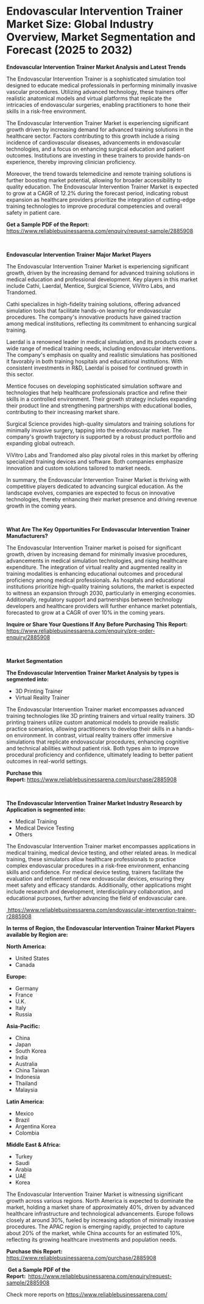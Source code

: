 <p><h1>Endovascular Intervention Trainer Market Size: Global Industry Overview, Market Segmentation and Forecast (2025 to 2032)</h1></p><p><strong>Endovascular Intervention Trainer Market Analysis and Latest Trends</strong></p>
<p><p>The Endovascular Intervention Trainer is a sophisticated simulation tool designed to educate medical professionals in performing minimally invasive vascular procedures. Utilizing advanced technology, these trainers offer realistic anatomical models and virtual platforms that replicate the intricacies of endovascular surgeries, enabling practitioners to hone their skills in a risk-free environment.</p><p>The Endovascular Intervention Trainer Market is experiencing significant growth driven by increasing demand for advanced training solutions in the healthcare sector. Factors contributing to this growth include a rising incidence of cardiovascular diseases, advancements in endovascular technologies, and a focus on enhancing surgical education and patient outcomes. Institutions are investing in these trainers to provide hands-on experience, thereby improving clinician proficiency.</p><p>Moreover, the trend towards telemedicine and remote training solutions is further boosting market potential, allowing for broader accessibility to quality education. The Endovascular Intervention Trainer Market is expected to grow at a CAGR of 12.2% during the forecast period, indicating robust expansion as healthcare providers prioritize the integration of cutting-edge training technologies to improve procedural competencies and overall safety in patient care.</p></p>
<p><strong>Get a Sample PDF of the Report:&nbsp;</strong> <a href="https://www.reliablebusinessarena.com/enquiry/request-sample/2885908?utm_campaign=2475&utm_medium=2&utm_source=Github&utm_content=ia&utm_term=13032025&utm_id=endovascular-intervention-trainer">https://www.reliablebusinessarena.com/enquiry/request-sample/2885908</a></p>
<p>&nbsp;</p>
<p><strong>Endovascular Intervention Trainer Major Market Players</strong></p>
<p><p>The Endovascular Intervention Trainer Market is experiencing significant growth, driven by the increasing demand for advanced training solutions in medical education and professional development. Key players in this market include Cathi, Laerdal, Mentice, Surgical Science, ViVitro Labs, and Trandomed.</p><p>Cathi specializes in high-fidelity training solutions, offering advanced simulation tools that facilitate hands-on learning for endovascular procedures. The company's innovative products have gained traction among medical institutions, reflecting its commitment to enhancing surgical training.</p><p>Laerdal is a renowned leader in medical simulation, and its products cover a wide range of medical training needs, including endovascular interventions. The company's emphasis on quality and realistic simulations has positioned it favorably in both training hospitals and educational institutions. With consistent investments in R&D, Laerdal is poised for continued growth in this sector.</p><p>Mentice focuses on developing sophisticated simulation software and technologies that help healthcare professionals practice and refine their skills in a controlled environment. Their growth strategy includes expanding their product line and strengthening partnerships with educational bodies, contributing to their increasing market share.</p><p>Surgical Science provides high-quality simulators and training solutions for minimally invasive surgery, tapping into the endovascular market. The company's growth trajectory is supported by a robust product portfolio and expanding global outreach.</p><p>ViVitro Labs and Trandomed also play pivotal roles in this market by offering specialized training devices and software. Both companies emphasize innovation and custom solutions tailored to market needs.</p><p>In summary, the Endovascular Intervention Trainer Market is thriving with competitive players dedicated to advancing surgical education. As the landscape evolves, companies are expected to focus on innovative technologies, thereby enhancing their market presence and driving revenue growth in the coming years.</p></p>
<p>&nbsp;</p>
<p><strong>What Are The Key Opportunities For Endovascular Intervention Trainer Manufacturers?</strong></p>
<p><p>The Endovascular Intervention Trainer market is poised for significant growth, driven by increasing demand for minimally invasive procedures, advancements in medical simulation technologies, and rising healthcare expenditure. The integration of virtual reality and augmented reality in training modalities is enhancing educational outcomes and procedural proficiency among medical professionals. As hospitals and educational institutions prioritize high-quality training solutions, the market is expected to witness an expansion through 2030, particularly in emerging economies. Additionally, regulatory support and partnerships between technology developers and healthcare providers will further enhance market potentials, forecasted to grow at a CAGR of over 10% in the coming years.</p></p>
<p><strong>Inquire or Share Your Questions If Any Before Purchasing This Report:</strong> <a href="https://www.reliablebusinessarena.com/enquiry/pre-order-enquiry/2885908?utm_campaign=2475&utm_medium=2&utm_source=Github&utm_content=ia&utm_term=13032025&utm_id=endovascular-intervention-trainer">https://www.reliablebusinessarena.com/enquiry/pre-order-enquiry/2885908</a></p>
<p>&nbsp;</p>
<p><strong>Market Segmentation</strong></p>
<p><strong>The Endovascular Intervention Trainer Market Analysis by types is segmented into:</strong></p>
<p><ul><li>3D Printing Trainer</li><li>Virtual Reality Trainer</li></ul></p>
<p><p>The Endovascular Intervention Trainer market encompasses advanced training technologies like 3D printing trainers and virtual reality trainers. 3D printing trainers utilize custom anatomical models to provide realistic practice scenarios, allowing practitioners to develop their skills in a hands-on environment. In contrast, virtual reality trainers offer immersive simulations that replicate endovascular procedures, enhancing cognitive and technical abilities without patient risk. Both types aim to improve procedural proficiency and confidence, ultimately leading to better patient outcomes in real-world settings.</p></p>
<p><strong>Purchase this Report:&nbsp;</strong><a href="https://www.reliablebusinessarena.com/purchase/2885908?utm_campaign=2475&utm_medium=2&utm_source=Github&utm_content=ia&utm_term=13032025&utm_id=endovascular-intervention-trainer">https://www.reliablebusinessarena.com/purchase/2885908</a></p>
<p>&nbsp;</p>
<p><strong>The Endovascular Intervention Trainer Market Industry Research by Application is segmented into:</strong></p>
<p><ul><li>Medical Training</li><li>Medical Device Testing</li><li>Others</li></ul></p>
<p><p>The Endovascular Intervention Trainer market encompasses applications in medical training, medical device testing, and other related areas. In medical training, these simulators allow healthcare professionals to practice complex endovascular procedures in a risk-free environment, enhancing skills and confidence. For medical device testing, trainers facilitate the evaluation and refinement of new endovascular devices, ensuring they meet safety and efficacy standards. Additionally, other applications might include research and development, interdisciplinary collaboration, and educational purposes, further advancing the field of endovascular care.</p></p>
<p><a href="https://www.reliablebusinessarena.com/endovascular-intervention-trainer-r2885908?utm_campaign=2475&utm_medium=2&utm_source=Github&utm_content=ia&utm_term=13032025&utm_id=endovascular-intervention-trainer">&nbsp;https://www.reliablebusinessarena.com/endovascular-intervention-trainer-r2885908</a></p>
<p><strong>In terms of Region, the Endovascular Intervention Trainer Market Players available by Region are:</strong></p>
<p>
    <p> <strong> North America: </strong>
        <ul>
            <li>United States</li>
            <li>Canada</li>
        </ul>
        </p> 
    <p> <strong> Europe: </strong>
        <ul>
            <li>Germany</li>
            <li>France</li>
            <li>U.K.</li>
            <li>Italy</li>
            <li>Russia</li>
        </ul>
        </p> 
    <p> <strong> Asia-Pacific: </strong>
        <ul>
            <li>China</li>
            <li>Japan</li>
            <li>South Korea</li>
            <li>India</li>
            <li>Australia</li>
            <li>China Taiwan</li>
            <li>Indonesia</li>
            <li>Thailand</li>
            <li>Malaysia</li>
        </ul>
        </p> 
    <p> <strong> Latin America: </strong>
        <ul>
            <li>Mexico</li>
            <li>Brazil</li>
            <li>Argentina Korea</li>
            <li>Colombia</li>
        </ul>
        </p> 
    <p> <strong> Middle East & Africa: </strong>
        <ul>
            <li>Turkey</li>
            <li>Saudi</li>
            <li>Arabia</li>
            <li>UAE</li>
            <li>Korea</li>
        </ul>
    </p>
    </p>
<p><p>The Endovascular Intervention Trainer Market is witnessing significant growth across various regions. North America is expected to dominate the market, holding a market share of approximately 40%, driven by advanced healthcare infrastructure and technological advancements. Europe follows closely at around 30%, fueled by increasing adoption of minimally invasive procedures. The APAC region is emerging rapidly, projected to capture about 20% of the market, while China accounts for an estimated 10%, reflecting its growing healthcare investments and population needs.</p></p>
<p><strong>Purchase this Report: </strong><a href="https://www.reliablebusinessarena.com/purchase/2885908?utm_campaign=2475&utm_medium=2&utm_source=Github&utm_content=ia&utm_term=13032025&utm_id=endovascular-intervention-trainer">https://www.reliablebusinessarena.com/purchase/2885908</a></p>
<p>&nbsp;<strong>Get a Sample PDF of the Report:&nbsp;&nbsp;</strong><a href="https://www.reliablebusinessarena.com/enquiry/request-sample/2885908?utm_campaign=2475&utm_medium=2&utm_source=Github&utm_content=ia&utm_term=13032025&utm_id=endovascular-intervention-trainer">https://www.reliablebusinessarena.com/enquiry/request-sample/2885908</a></p>
<p><strong></strong></p>
<p>Check more reports on <a href="https://www.reliablebusinessarena.com/?utm_campaign=2475&utm_medium=2&utm_source=Github&utm_content=ia&utm_term=13032025&utm_id=endovascular-intervention-trainer">https://www.reliablebusinessarena.com/</a></p>